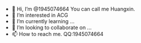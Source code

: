 - 👋 Hi, I’m @1945074664 You can call me Huangxin.
- 👀 I’m interested in ACG
- 🌱 I’m currently learning ...
- 💞️ I’m looking to collaborate on ...
- 📫 How to reach me.  QQ:1945074664 

<!---
1945074664/1945074664 is a ✨ special ✨ repository because its `README.md` (this file) appears on your GitHub profile.
You can click the Preview link to take a look at your changes.
--->
